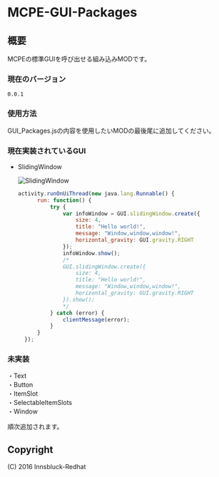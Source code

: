 ﻿# MCPE-GUI-Packages

## 概要
MCPEの標準GUIを呼び出せる組み込みMODです。

### 現在のバージョン
`0.0.1`

### 使用方法
GUI_Packages.jsの内容を使用したいMODの最後尾に追加してください。

### 現在実装されているGUI

* SlidingWindow

  ![SlidingWindow](https://github.com/Innsbluck-Redhat/MCPE-GUI-Packages/blob/master/Images/SlidingWindow.png)

  ```js
  activity.runOnUiThread(new java.lang.Runnable() {
        run: function() {
            try {
                var infoWindow = GUI.slidingWindow.create({
                    size: 4,
                    title: "Hello world!",
                    message: "Window,window,window!",
                    horizontal_gravity: GUI.gravity.RIGHT
                });
                infoWindow.show();
                /*
                GUI.slidingWindow.create({
                    size: 4,
                    title: "Hello world!",
                    message: "Window,window,window!",
                    horizontal_gravity: GUI.gravity.RIGHT
                }).show();
                */
            } catch (error) {
                clientMessage(error);
            }
        }
    });
  ```

### 未実装
・Text  
・Button  
・ItemSlot  
・SelectableItemSlots  
・Window

順次追加されます。

## Copyright
(C) 2016 Innsbluck-Redhat